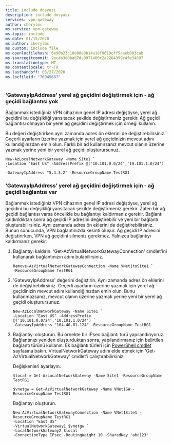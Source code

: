 ```yaml
---
title: include dosyası
description: include dosyası
services: vpn-gateway
author: cherylmc
ms.service: vpn-gateway
ms.topic: include
ms.date: 01/15/2020
ms.author: cherylmc
ms.custom: include file
ms.openlocfilehash: 6a90b23c10e08e8b14a18f9619cff5aaeb003cab
ms.sourcegitcommit: 2ec4b3d0bad7dc0071400c2a2264399e4fe34897
ms.translationtype: MT
ms.contentlocale: tr-TR
ms.lasthandoff: 03/27/2020
ms.locfileid: "76045687"
---
```

### <a name="to-modify-the-local-network-gateway-gatewayipaddress---no-gateway-connection"></a><a name="gwipnoconnection"></a> 'GatewayIpAddress' yerel ağ geçidini değiştirmek için - ağ geçidi bağlantısı yok

Bağlanmak istediğiniz VPN cihazının genel IP adresi değiştiyse, yerel ağ geçidini bu değişikliği yansıtacak şekilde değiştirmeniz gerekir. Ağ geçidi bağlantısı olmayan bir yerel ağ geçidini değiştirmek için örneği kullanın.

Bu değeri değiştirirken aynı zamanda adres ön eklerini de değiştirebilirsiniz. Geçerli ayarların üzerine yazmak için yerel ağ geçidinizin mevcut adını kullandığınızdan emin olun. Farklı bir ad kullanırsanız mevcut olanın üzerine yazmak yerine yeni bir yerel ağ geçidi oluşturursunuz.

```azurepowershell-interactive
New-AzLocalNetworkGateway -Name Site1 `
-Location "East US" -AddressPrefix @('10.101.0.0/24','10.101.1.0/24') `
-GatewayIpAddress "5.4.3.2" -ResourceGroupName TestRG1
```

### <a name="to-modify-the-local-network-gateway-gatewayipaddress---existing-gateway-connection"></a><a name="gwipwithconnection"></a> 'GatewayIpAddress' yerel ağ geçidini değiştirmek için - ağ geçidi bağlantısı var

Bağlanmak istediğiniz VPN cihazının genel IP adresi değiştiyse, yerel ağ geçidini bu değişikliği yansıtacak şekilde değiştirmeniz gerekir. Zaten bir ağ geçidi bağlantısı varsa öncelikle bu bağlantıyı kaldırmanız gerekir. Bağlantı kaldırıldıktan sonra ağ geçidi IP adresini değiştirebilir ve yeni bir bağlantı oluşturabilirsiniz. Aynı zamanda adres ön eklerini de değiştirebilirsiniz. Bunun sonucunda, VPN bağlantınızda kesinti oluşur. Ağ geçidi IP adresini değiştirirken, VPN ağ geçidini silmeniz gerekmez. Yalnızca bağlantıyı kaldırmanız gerekir.
 

1. Bağlantıyı kaldırın. 'Get-AzVirtualNetworkGatewayConnection' cmdlet'ini kullanarak bağlantınızın adını bulabilirsiniz.

   ```azurepowershell-interactive
   Remove-AzVirtualNetworkGatewayConnection -Name VNet1toSite1 `
   -ResourceGroupName TestRG1
   ```
2. 'GatewayIpAddress' değerini değiştirin. Aynı zamanda adres ön eklerini de değiştirebilirsiniz. Geçerli ayarların üzerine yazmak için yerel ağ geçidinizin mevcut adını kullandığınızdan emin olun. Bunu kullanmazsanız, mevcut olanın üzerine yazmak yerine yeni bir yerel ağ geçidi oluşturursunuz.

   ```azurepowershell-interactive
   New-AzLocalNetworkGateway -Name Site1 `
   -Location "East US" -AddressPrefix @('10.101.0.0/24','10.101.1.0/24') `
   -GatewayIpAddress "104.40.81.124" -ResourceGroupName TestRG1
   ```
3. Bağlantıyı oluşturun. Bu örnekte bir IPsec bağlantı türü yapılandırıyoruz. Bağlantınızı yeniden oluşturduktan sonra, yapılandırmanız için belirtilen bağlantı türünü kullanın. Ek bağlantı türleri için [PowerShell cmdlet](https://msdn.microsoft.com/library/mt603611.aspx) sayfasına bakın.  VirtualNetworkGateway adını elde etmek için 'Get-AzVirtualNetworkGateway' cmdlet'i çalıştırabilirsiniz.
   
    Değişkenleri ayarlayın.

   ```azurepowershell-interactive
   $local = Get-AzLocalNetworkGateway -Name Site1 -ResourceGroupName TestRG1

   $vnetgw = Get-AzVirtualNetworkGateway -Name VNet1GW -ResourceGroupName TestRG1
   ```
   
    Bağlantıyı oluşturun.

   ```azurepowershell-interactive 
   New-AzVirtualNetworkGatewayConnection -Name VNet1Site1 -ResourceGroupName TestRG1 `
   -Location "East US" `
   -VirtualNetworkGateway1 $vnetgw `
   -LocalNetworkGateway2 $local `
   -ConnectionType IPsec -RoutingWeight 10 -SharedKey 'abc123'
   ```